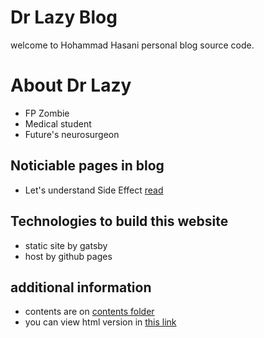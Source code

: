 
# Dr Lazy Blog 
welcome to Hohammad Hasani personal blog source code.


# About Dr Lazy
+ FP Zombie 
+ Medical student
+ Future's neurosurgeon

## Noticiable pages in blog 
+ Let's understand Side Effect [read](https://the-dr-lazy.github.io/understanding-side-effect-the-right-way)


## Technologies to build this website
+ static site by gatsby 
+ host by github pages

## additional information
+ contents are on [contents folder](./contents)
+ you can view html version in [this link](https://the-dr-lazy.github.io/)

